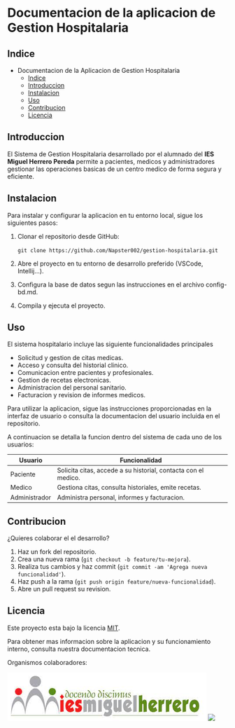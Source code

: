 # Documentacion de la aplicacion de Gestion Hospitalaria

## Indice

- Documentacion de la Aplicacion de Gestion Hospitalaria
    - [Indice](#indice)
    - [Introduccion](#introduccion)
    - [Instalacion](#instalacion)
    - [Uso](#uso)
    - [Contribucion](#contribucion)
    - [Licencia](#licencia)

## Introduccion

El Sistema de Gestion Hospitalaria desarrollado por el alumnado del **IES Miguel Herrero Pereda** permite a pacientes, medicos y administradores gestionar las operaciones basicas de un centro medico de forma segura y eficiente.

## Instalacion

Para instalar y configurar la aplicacion en tu entorno local, sigue los siguientes pasos:

1. Clonar el repositorio desde GitHub:

    `git clone https://github.com/Napster002/gestion-hospitalaria.git`

2. Abre el proyecto en tu entorno de desarrollo preferido (VSCode, Intellij...).

3. Configura la base de datos segun las instrucciones en el archivo config-bd.md.

4. Compila y ejecuta el proyecto.

## Uso

El sistema hospitalario incluye las siguiente funcionalidades principales
- Solicitud y gestion de citas medicas.
- Acceso y consulta del historial clinico.
- Comunicacion entre pacientes y profesionales.
- Gestion de recetas electronicas.
- Administracion del personal sanitario.
- Facturacion y revision de informes medicos.

Para utilizar la aplicacion, sigue las instrucciones proporcionadas en la interfaz de usuario o consulta la documentacion del usuario incluida en el repositorio.

A continuacion se detalla la funcion dentro del sistema de cada uno de los usuarios:

|Usuario|Funcionalidad|
|---|---|
|Paciente|Solicita citas, accede a su historial, contacta con el medico.|
|Medico|Gestiona citas, consulta historiales, emite recetas.|
|Administrador|Administra personal, informes y facturacion.|

## Contribucion

¿Quieres colaborar el el desarrollo?

1. Haz un fork del repositorio.
2. Crea una nueva rama (`git checkout -b feature/tu-mejora`).
3. Realiza tus cambios y haz commit (`git commit -am 'Agrega nueva funcionalidad'`).
4. Haz push a la rama (`git push origin feature/nueva-funcionalidad`).
5. Abre un pull request su revision.

## Licencia

Este proyecto esta bajo la licencia [MIT](https://opensource.org/license/MIT).

Para obtener mas informacion sobre la aplicacion y su funcionamiento interno, consulta nuestra documentacion tecnica.

Organismos colaboradores:

![](/logoIESMHP.png)
![](https://www.eiivaldecilla.es/wp-content/uploads/5525-nuevo-logo-valdecilla.jpg)